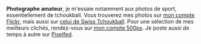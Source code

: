 **Photographe amateur**, je m'essaie notamment aux photos de sport, essentiellement de tchoukball.
Vous trouverez mes photos sur [mon compte Flickr](https://flickr.com/davidsandoz), mais aussi sur [celui de Swiss Tchoukball](https://flickr.com/swisstchoukball).
Pour une sélection de mes meilleurs clichés, rendez-vous sur [mon compte 500px](https://500px.com/davidsandoz).
Je poste aussi de temps à autre sur [Pixelfed](https://pixelfed.ch/sandoz).
